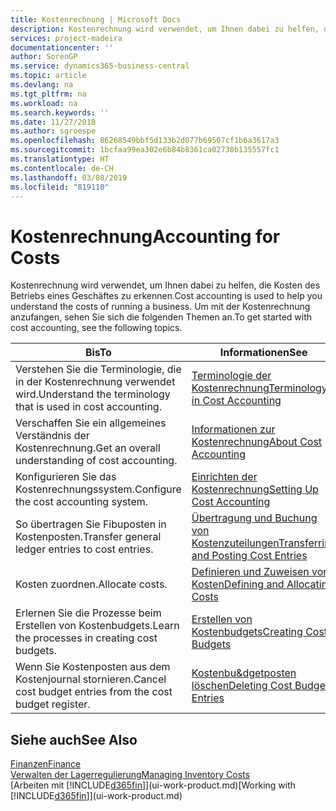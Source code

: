 ```yaml
---
title: Kostenrechnung | Microsoft Docs
description: Kostenrechnung wird verwendet, um Ihnen dabei zu helfen, die Kosten des Betriebs eines Geschäftes zu erkennen. Um mit der Kostenrechnung anzufangen, sehen Sie sich die folgenden Themen an.
services: project-madeira
documentationcenter: ''
author: SorenGP
ms.service: dynamics365-business-central
ms.topic: article
ms.devlang: na
ms.tgt_pltfrm: na
ms.workload: na
ms.search.keywords: ''
ms.date: 11/27/2018
ms.author: sgroespe
ms.openlocfilehash: 86268549bbf5d133b2d077b69507cf1b6a3617a3
ms.sourcegitcommit: 1bcfaa99ea302e6b84b8361ca02730b135557fc1
ms.translationtype: HT
ms.contentlocale: de-CH
ms.lasthandoff: 03/08/2019
ms.locfileid: "819110"
---
```

# <a name="accounting-for-costs"></a><span data-ttu-id="1bef8-104">Kostenrechnung</span><span class="sxs-lookup"><span data-stu-id="1bef8-104">Accounting for Costs</span></span>
<span data-ttu-id="1bef8-105">Kostenrechnung wird verwendet, um Ihnen dabei zu helfen, die Kosten des Betriebs eines Geschäftes zu erkennen.</span><span class="sxs-lookup"><span data-stu-id="1bef8-105">Cost accounting is used to help you understand the costs of running a business.</span></span> <span data-ttu-id="1bef8-106">Um mit der Kostenrechnung anzufangen, sehen Sie sich die folgenden Themen an.</span><span class="sxs-lookup"><span data-stu-id="1bef8-106">To get started with cost accounting, see the following topics.</span></span>  

|<span data-ttu-id="1bef8-107">Bis</span><span class="sxs-lookup"><span data-stu-id="1bef8-107">To</span></span>|<span data-ttu-id="1bef8-108">Informationen</span><span class="sxs-lookup"><span data-stu-id="1bef8-108">See</span></span>|  
|--------|---------|  
|<span data-ttu-id="1bef8-109">Verstehen Sie die Terminologie, die in der Kostenrechnung verwendet wird.</span><span class="sxs-lookup"><span data-stu-id="1bef8-109">Understand the terminology that is used in cost accounting.</span></span>|[<span data-ttu-id="1bef8-110">Terminologie der Kostenrechnung</span><span class="sxs-lookup"><span data-stu-id="1bef8-110">Terminology in Cost Accounting</span></span>](finance-terminology-in-cost-accounting.md)|  
|<span data-ttu-id="1bef8-111">Verschaffen Sie ein allgemeines Verständnis der Kostenrechnung.</span><span class="sxs-lookup"><span data-stu-id="1bef8-111">Get an overall understanding of cost accounting.</span></span>|[<span data-ttu-id="1bef8-112">Informationen zur Kostenrechnung</span><span class="sxs-lookup"><span data-stu-id="1bef8-112">About Cost Accounting</span></span>](finance-about-cost-accounting.md)|  
|<span data-ttu-id="1bef8-113">Konfigurieren Sie das Kostenrechnungssystem.</span><span class="sxs-lookup"><span data-stu-id="1bef8-113">Configure the cost accounting system.</span></span>|[<span data-ttu-id="1bef8-114">Einrichten der Kostenrechnung</span><span class="sxs-lookup"><span data-stu-id="1bef8-114">Setting Up Cost Accounting</span></span>](finance-set-up-cost-accounting.md)|  
|<span data-ttu-id="1bef8-115">So übertragen Sie Fibuposten in Kostenposten.</span><span class="sxs-lookup"><span data-stu-id="1bef8-115">Transfer general ledger entries to cost entries.</span></span>|[<span data-ttu-id="1bef8-116">Übertragung und Buchung von Kostenzuteilungen</span><span class="sxs-lookup"><span data-stu-id="1bef8-116">Transferring and Posting Cost Entries</span></span>](finance-transfer-and-post-cost-entries.md)|  
|<span data-ttu-id="1bef8-117">Kosten zuordnen.</span><span class="sxs-lookup"><span data-stu-id="1bef8-117">Allocate costs.</span></span>|[<span data-ttu-id="1bef8-118">Definieren und Zuweisen von Kosten</span><span class="sxs-lookup"><span data-stu-id="1bef8-118">Defining and Allocating Costs</span></span>](finance-define-and-allocate-costs.md)|  
|<span data-ttu-id="1bef8-119">Erlernen Sie die Prozesse beim Erstellen von Kostenbudgets.</span><span class="sxs-lookup"><span data-stu-id="1bef8-119">Learn the processes in creating cost budgets.</span></span>|[<span data-ttu-id="1bef8-120">Erstellen von Kostenbudgets</span><span class="sxs-lookup"><span data-stu-id="1bef8-120">Creating Cost Budgets</span></span>](finance-create-cost-budgets.md)|
|<span data-ttu-id="1bef8-121">Wenn Sie Kostenposten aus dem Kostenjournal stornieren.</span><span class="sxs-lookup"><span data-stu-id="1bef8-121">Cancel cost budget entries from the cost budget register.</span></span>|[<span data-ttu-id="1bef8-122">Kostenbu&dgetposten löschen</span><span class="sxs-lookup"><span data-stu-id="1bef8-122">Deleting Cost Budget Entries</span></span>](finance-how-to-delete-cost-budget-entries.md)| 


## <a name="see-also"></a><span data-ttu-id="1bef8-123">Siehe auch</span><span class="sxs-lookup"><span data-stu-id="1bef8-123">See Also</span></span>  
[<span data-ttu-id="1bef8-124">Finanzen</span><span class="sxs-lookup"><span data-stu-id="1bef8-124">Finance</span></span>](finance.md)  
[<span data-ttu-id="1bef8-125">Verwalten der Lagerregulierung</span><span class="sxs-lookup"><span data-stu-id="1bef8-125">Managing Inventory Costs</span></span>](finance-manage-inventory-costs.md)  
<span data-ttu-id="1bef8-126">[Arbeiten mit [!INCLUDE[d365fin](includes/d365fin_md.md)]](ui-work-product.md)</span><span class="sxs-lookup"><span data-stu-id="1bef8-126">[Working with [!INCLUDE[d365fin](includes/d365fin_md.md)]](ui-work-product.md)</span></span>
